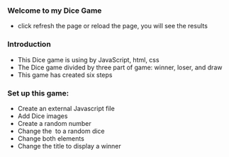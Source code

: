 ### Welcome to my Dice Game
  * click refresh the page or reload the page, you will see the results

### Introduction
* This Dice game is using by JavaScript, html, css
* The Dice game divided by three part of game: winner, loser, and draw
* This game has created six steps

### Set up this game:  
* Create an external Javascript file
* Add Dice images
* Create a random number
* Change the <img> to a random dice
* Change both<img> elements
* Change the title to display a winner 


